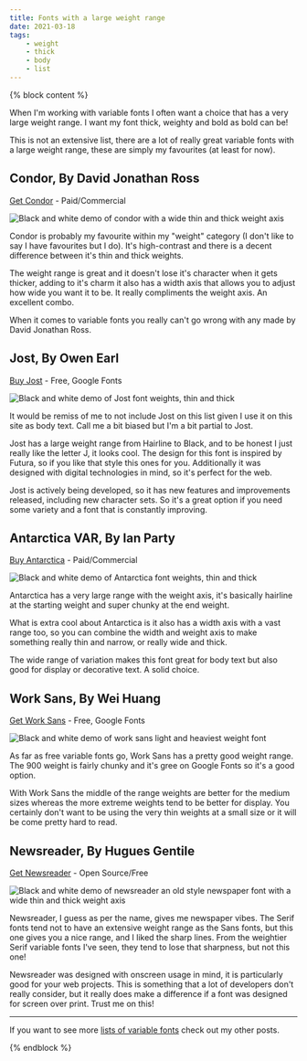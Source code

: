 ```yaml
---
title: Fonts with a large weight range
date: 2021-03-18
tags:
    - weight
    - thick
    - body
    - list
---
```


{% block content %}

When I'm working with variable fonts I often want a choice that has a very large weight range. I want my font thick, weighty and bold as bold can be!

This is not an extensive list, there are a lot of really great variable fonts with a large weight range, these are simply my favourites (at least for now).

## Condor, <span>By David Jonathan Ross</span>

[Get Condor](https://djr.com/condor/) - Paid/Commercial

<img src="/images/condor.png" alt="Black and white demo of condor with a wide thin and thick weight axis" />

Condor is probably my favourite within my "weight" category (I don't like to say I have favourites but I do). It's high-contrast and there is a decent difference between it's thin and thick weights.

The weight range is great and it doesn't lose it's character when it gets thicker, adding to it's charm it also has a width axis that allows you to adjust how wide you want it to be. It really compliments the weight axis. An excellent combo.

When it comes to variable fonts you really can't go wrong with any made by David Jonathan Ross.

## Jost, <span>By Owen Earl</span>

[Buy Jost](https://fonts.google.com/specimen/Jost?vfonly=true) - Free, Google Fonts

<img src="/images/jost.png" alt="Black and white demo of Jost font weights, thin and thick" />

It would be remiss of me to not include Jost on this list given I use it on this site as body text. Call me a bit biased but I'm a bit partial to Jost.

Jost has a large weight range from Hairline to Black, and to be honest I just really like the letter J, it looks cool. The design for this font is inspired by Futura, so if you like that style this ones for you. Additionally it was designed with digital technologies in mind, so it's perfect for the web.

Jost is actively being developed, so it has new features and improvements released, including new character sets. So it's a great option if you need some variety and a font that is constantly improving.

## Antarctica VAR, <span>By Ian Party</span>

[Buy Antarctica](https://beta.newglyph.com/classic-collection/#font-antarctica) - Paid/Commercial

<img src="/images/antartica.png" alt="Black and white demo of Antarctica font weights, thin and thick" />

Antarctica has a very large range with the weight axis, it's basically hairline at the starting weight and super chunky at the end weight.

What is extra cool about Antarctica is it also has a width axis with a vast range too, so you can combine the width and weight axis to make something really thin and narrow, or really wide and thick.

The wide range of variation makes this font great for body text but also good for display or decorative text. A solid choice.

## Work Sans, <span>By Wei Huang<span>

[Get Work Sans](https://fonts.google.com/specimen/Work+Sans?vfonly=true) - Free, Google Fonts

<img src="/images/work-sans.png" alt="Black and white demo of work sans light and heaviest weight font" />

As far as free variable fonts go, Work Sans has a pretty good weight range. The 900 weight is fairly chunky and it's gree on Google Fonts so it's a good option.

With Work Sans the middle of the range weights are better for the medium sizes whereas the more extreme weights tend to be better for display. You certainly don't want to be using the very thin weights at a small size or it will be come pretty hard to read.

## Newsreader, <span>By Hugues Gentile</span>

[Get Newsreader](https://github.com/productiontype/Newsreader) - Open Source/Free

<img src="/images/newsreader.png" alt="Black and white demo of newsreader an old style newspaper font with a wide thin and thick weight axis" />

Newsreader, I guess as per the name, gives me newspaper vibes. The Serif fonts tend not to have an extensive weight range as the Sans fonts, but this one gives you a nice range, and I liked the sharp lines. From the weightier Serif variable fonts I've seen, they tend to lose that sharpness, but not this one!

Newsreader was designed with onscreen usage in mind, it is particularly good for your web projects. This is something that a lot of developers don't really consider, but it really does make a difference if a font was designed for screen over print. Trust me on this!

<hr>

If you want to see more [lists of variable fonts](/tags/list) check out my other posts.

{% endblock %}
